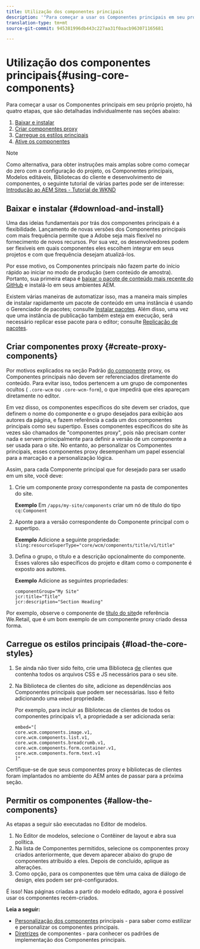 ```yaml
---
title: Utilização dos componentes principais
description: '"Para começar a usar os Componentes principais em seu próprio projeto, há três etapas a seguir: baixe e instale, crie componentes proxy, carregue os estilos principais e permita os componentes em seus modelos."'
translation-type: tm+mt
source-git-commit: 945381996db443c227aa31f0aacb963071165681

---
```



# Utilização dos componentes principais{#using-core-components}

Para começar a usar os Componentes [](developing.md) principais em seu próprio projeto, há quatro etapas, que são detalhadas individualmente nas seções abaixo:

1. [Baixar e instalar](#download-and-install)
1. [Criar componentes proxy](#create-proxy-components)
1. [Carregue os estilos principais](#load-the-core-styles)
1. [Ative os componentes](#allow-the-components)

>[!NOTE]
>
>Como alternativa, para obter instruções mais amplas sobre como começar do zero com a configuração do projeto, os Componentes principais, Modelos editáveis, Bibliotecas do cliente e desenvolvimento de componentes, o seguinte tutorial de várias partes pode ser de interesse:\
>[Introdução ao AEM Sites - Tutorial de WKND](wknd-tutorial.md)

## Baixar e instalar {#download-and-install}

Uma das ideias fundamentais por trás dos componentes principais é a flexibilidade. Lançamento de novas versões dos Componentes principais com mais frequência permite que a Adobe seja mais flexível no fornecimento de novos recursos. Por sua vez, os desenvolvedores podem ser flexíveis em quais componentes eles escolhem integrar em seus projetos e com que frequência desejam atualizá-los.

Por esse motivo, os Componentes principais não fazem parte do início rápido ao iniciar no modo de produção (sem conteúdo de amostra). Portanto, sua primeira etapa é [baixar o pacote de conteúdo mais recente do GitHub](https://github.com/adobe/aem-core-wcm-components/releases/latest) e instalá-lo em seus ambientes AEM.

Existem várias maneiras de automatizar isso, mas a maneira mais simples de instalar rapidamente um pacote de conteúdo em uma instância é usando o Gerenciador de pacotes; consulte [Instalar pacotes](https://docs.adobe.com/content/help/en/experience-manager-65/administering/contentmanagement/package-manager.html#installing-packages). Além disso, uma vez que uma instância de publicação também esteja em execução, será necessário replicar esse pacote para o editor; consulte [Replicação de pacotes](https://docs.adobe.com/content/help/en/experience-manager-65/administering/contentmanagement/package-manager.html#replicating-packages).

<!-- 

Comment Type: annotation
Last Modified By: ims-author-CE1E2CE451D1F0680A490D45@AdobeID
Last Modified Date: 2017-04-17T16:42:59.142-0400

Should we be promoting embedding the core-component package as an artifact in a customer application, reasoning as follows: 1) a customer application is required to leverage core components (at a minimum, proxy components must be defined) 2) a customer application must be updated to leverage new versions of core components (since it requires adjusting the sling:resourceSuperType to point at the new version of the component) It seems the only time theres an advantage to installing a release directly is if a bug-fix (non version-changing) release of core-components is cut, and it doesnt coincide with an application deployment. WDYT? For example, recommend doing this for ACS Commons which has a similar use-case (https://adobe-consulting-services.github.io/acs-aem-commons/pages/maven.html) We can of course keep the instructions for manually deploying, since some will want to do this, or the bug-fix use-case will appear.

 -->

## Criar componentes proxy {#create-proxy-components}

Por motivos explicados na seção Padrão [do componente](guidelines.md#proxy-component-pattern) proxy, os Componentes principais não devem ser referenciados diretamente do conteúdo. Para evitar isso, todos pertencem a um grupo de componentes ocultos ( `.core-wcm` ou `.core-wcm-form`), o que impedirá que eles apareçam diretamente no editor.

Em vez disso, os componentes específicos do site devem ser criados, que definem o nome do componente e o grupo desejados para exibição aos autores da página, e fazem referência a cada um dos componentes principais como seu supertipo. Esses componentes específicos do site às vezes são chamados de &quot;componentes proxy&quot;, pois não precisam conter nada e servem principalmente para definir a versão de um componente a ser usada para o site. No entanto, ao personalizar os Componentes [](customizing.md)principais, esses componentes proxy desempenham um papel essencial para a marcação e a personalização lógica.

Assim, para cada Componente principal que for desejado para ser usado em um site, você deve:

1. Crie um componente proxy correspondente na pasta de componentes do site.

   **Exemplo** Em `/apps/my-site/components` criar um nó de título do tipo `cq:Component`

1. Aponte para a versão correspondente do Componente principal com o supertipo.

   **Exemplo** Adicione a seguinte propriedade:\
   `sling:resourceSuperType="core/wcm/components/title/v1/title"`

1. Defina o grupo, o título e a descrição opcionalmente do componente. Esses valores são específicos do projeto e ditam como o componente é exposto aos autores.

   **Exemplo** Adicione as seguintes propriedades:

   ```shell
   componentGroup="My Site"
   jcr:title="Title"  
   jcr:description="Section Heading"
   ```

Por exemplo, observe o componente de [título do site](https://github.com/Adobe-Marketing-Cloud/aem-sample-we-retail/blob/master/ui.apps/src/main/content/jcr_root/apps/weretail/components/content/title/.content.xml)de referência We.Retail, que é um bom exemplo de um componente proxy criado dessa forma.

## Carregue os estilos principais {#load-the-core-styles}

<!-- 

Comment Type: annotation
Last Modified By: ims-author-CE1E2CE451D1F0680A490D45@AdobeID
Last Modified Date: 2017-04-17T16:57:16.414-0400

Styles is odd in that most Core Components do not have CSS; very few even have structural CSS (breadcrumbs, list) It may be more apt to title this section: Load the Core JavaScript and CSS or Load the Core Client Libraries ?

 -->

<!-- 

Comment Type: annotation
Last Modified By: ims-author-CE1E2CE451D1F0680A490D45@AdobeID
Last Modified Date: 2017-04-17T17:41:37.115-0400

This section seems to cover the "sites" clientlibs for core components; Do we need a section for ensuring the editor clientlibs are loaded in the Page Editor? Pending: https://github.com/Adobe-Marketing-Cloud/aem-core-wcm-components/issues/15

 -->

<!-- 

Comment Type: annotation
Last Modified By: cotescu
Last Modified Date: 2018-03-09T10:45:52.812-0500

Load the Core Client Libraries sounds way better

 -->

1. Se ainda não tiver sido feito, crie uma Biblioteca [de](https://docs.adobe.com/content/help/en/experience-manager-65/developing/introduction/clientlibs.html) clientes que contenha todos os arquivos CSS e JS necessários para o seu site.
1. Na Biblioteca de clientes do site, adicione as dependências aos Componentes principais que podem ser necessárias. Isso é feito adicionando uma `embed` propriedade.

   Por exemplo, para incluir as Bibliotecas de clientes de todos os componentes principais v1, a propriedade a ser adicionada seria:

   ```shell
   embed="[  
   core.wcm.components.image.v1,  
   core.wcm.components.list.v1,  
   core.wcm.components.breadcrumb.v1,  
   core.wcm.components.form.container.v1,  
   core.wcm.components.form.text.v1  
   ]"
   ```

Certifique-se de que seus componentes proxy e bibliotecas de clientes foram implantados no ambiente do AEM antes de passar para a próxima seção.

## Permitir os componentes {#allow-the-components}

As etapas a seguir são executadas no Editor [](https://docs.adobe.com/content/help/en/experience-manager-cloud-service/sites/authoring/features/templates.html)de modelos.

1. No Editor de modelos, selecione o Contêiner de layout e abra sua política.
1. Na lista de Componentes permitidos, selecione os componentes proxy criados anteriormente, que devem aparecer abaixo do grupo de componentes atribuído a eles. Depois de concluído, aplique as alterações.
1. Como opção, para os componentes que têm uma caixa de diálogo de design, eles podem ser pré-configurados.

É isso! Nas páginas criadas a partir do modelo editado, agora é possível usar os componentes recém-criados.

**Leia a seguir:**

* [Personalização dos componentes](customizing.md) principais - para saber como estilizar e personalizar os componentes principais.
* [Diretrizes](guidelines.md) de componentes - para conhecer os padrões de implementação dos Componentes principais.
